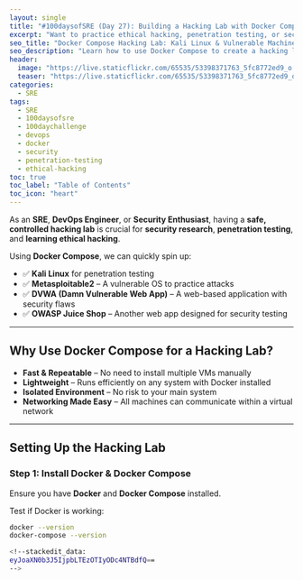 ```yaml
---
layout: single
title: "#100daysofSRE (Day 27): Building a Hacking Lab with Docker Compose"
excerpt: "Want to practice ethical hacking, penetration testing, or security research? With Docker Compose, you can quickly set up a self-contained hacking lab, including Kali Linux and multiple vulnerable machines. This post will guide you through building your own hacking playground."
seo_title: "Docker Compose Hacking Lab: Kali Linux & Vulnerable Machines"
seo_description: "Learn how to use Docker Compose to create a hacking lab with Kali Linux and vulnerable applications for security research and ethical hacking practice."
header:
  image: "https://live.staticflickr.com/65535/53398371763_5fc8772ed9_o.png"
  teaser: "https://live.staticflickr.com/65535/53398371763_5fc8772ed9_o.png"
categories:
  - SRE
tags:
  - SRE
  - 100daysofsre
  - 100daychallenge
  - devops
  - docker
  - security
  - penetration-testing
  - ethical-hacking
toc: true
toc_label: "Table of Contents"
toc_icon: "heart"
---
```


As an **SRE**, **DevOps Engineer**, or **Security Enthusiast**, having a **safe, controlled hacking lab** is crucial for **security research**, **penetration testing**, and **learning ethical hacking**.

Using **Docker Compose**, we can quickly spin up:
- ✅ **Kali Linux** for penetration testing
- ✅ **Metasploitable2** – A vulnerable OS to practice attacks
- ✅ **DVWA (Damn Vulnerable Web App)** – A web-based application with security flaws
- ✅ **OWASP Juice Shop** – Another web app designed for security testing

---

##  Why Use Docker Compose for a Hacking Lab?

- **Fast & Repeatable** – No need to install multiple VMs manually
- **Lightweight** – Runs efficiently on any system with Docker installed
- **Isolated Environment** – No risk to your main system
- **Networking Made Easy** – All machines can communicate within a virtual network

---

##  Setting Up the Hacking Lab

###  **Step 1: Install Docker & Docker Compose**
Ensure you have **Docker** and **Docker Compose** installed.

Test if Docker is working:
```bash
docker --version
docker-compose --version

<!--stackedit_data:
eyJoaXN0b3J5IjpbLTEzOTIyODc4NTBdfQ==
-->